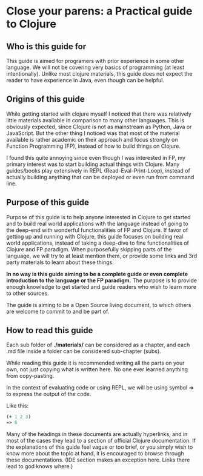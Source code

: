 # Close your parens: a Practical guide to Clojure

## Who is this guide for

This guide is aimed for programers with prior experience in some other language.
We will not be covering very basics of programming (at least intentionally).
Unlike most clojure materials,
this guide does not expect the reader to have experience in Java,
even though can be helpful.

## Origins of this guide

While getting started with clojure myself I noticed that there was relatively little
materials available in comparison to many other languages.
This is obviously expected,
since Clojure is not as mainstream as Python, Java or JavaScript.
But the other thing I noticed was that most of the material available is rather academic on their approach and focus strongly on Function Programming (FP),
instead of how to build things on Clojure.

I found this quite annoying since even though I was interested in FP,
my primary interest was to start building actual things with Clojure.
Many guides/books play extensively in REPL (Read-Eval-Print-Loop),
instead of actually building anything that can be deployed or even run from command line.

## Purpose of this guide

Purpose of this guide is to help anyone interested in Clojure to get started and to
build real world applications with the language instead of going to the deep-end
with wonderful functionalities of FP and Clojure.
If favor of getting up and running with Clojure,
this guide focuses on building real world applications,
instead of taking a deep-dive to fine functionalities of Clojure and FP paradigm.
When purposefully skipping parts of the language,
we will try to at least mention them,
or provide some links and 3rd party materials to learn about these things.

**In no way is this guide aiming to be a complete guide or even complete introduction to the language or the FP paradigm.**
The purpose is to provide enough knowledge to get started and guide readers who wish to learn more to other sources.

The guide is aiming to be a Open Source living document,
to which others are welcome to commit to and be part of.

## How to read this guide

Each sub folder of **./materials/** can be considered as a chapter,
and each .md file inside a folder can be considered sub-chapter (subs).

While reading this guide it is recommended writing all the parts on your own,
not just copying what is written here.
No one ever learned anything from copy-pasting.

In the context of evaluating code or using REPL,
we will be using symbol => to express the output of the code.

Like this:

```clojure
(+ 1 2 3)
=> 6
```

Many of the headings in these documents are actually hyperlinks,
and in most of the cases they lead to a section of official Clojure documentation.
If the explanations of this guide feel vague or too brief,
or you simply wish to know more about the topic at hand,
it is encouraged to browse through these documentations.
(IDE section makes an exception here. Links there lead to god knows where.)
